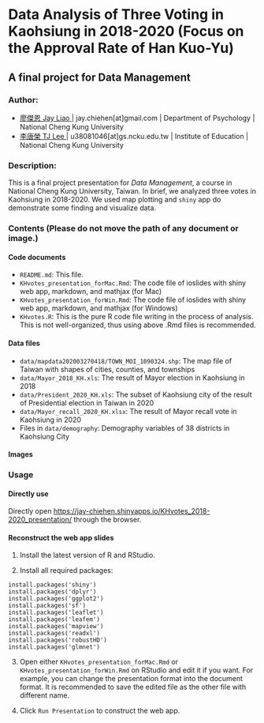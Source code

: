 # Data Analysis of Three Voting in Kaohsiung in 2018-2020 (Focus on the Approval Rate of Han Kuo-Yu)
## A final project for Data Management

### Author:
  - <u> 廖傑恩 Jay Liao </u> | jay.chiehen[at]gmail.com | Department of Psychology | National Cheng Kung University
  - <u> 李唐榮 TJ Lee </u> | u38081046[at]gs.ncku.edu.tw | Institute of Education | National Cheng Kung University

### Description:

This is a final project presentation for _Data Management_, a course in National Cheng Kung University, Taiwan. In brief, we analyzed three votes in Kaohsiung in 2018-2020. We used map plotting and `shiny` app do demonstrate some finding and visualize data.

### Contents (Please do not move the path of any document or image.)

#### Code documents 

- `README.md`: This file.
- `KHvotes_presentation_forMac.Rmd`: The code file of ioslides with shiny web app, markdown, and mathjax (for Mac)
- `KHvotes_presentation_forWin.Rmd`: The code file of ioslides with shiny web app, markdown, and mathjax (for Windows)
- `KHvotes.R`: This is the pure R code file writing in the process of analysis. This is not well-organized, thus using above .Rmd files is recommended.

#### Data files

- `data/mapdata202003270418/TOWN_MOI_1090324.shp`: The map file of Taiwan with shapes of cities, counties, and townships
- `data/Mayor_2018_KH.xls`: The result of Mayor election in Kaohsiung in 2018
- `data/President_2020_KH.xls`: The subset of Kaohsiung city of the result of Presidential election in Taiwan in 2020
- `data/Mayor_recall_2020_KH.xlsx`: The result of Mayor recall vote in Kaohsiung in 2020
- Files in `data/demography`: Demography variables of 38 districts in Kaohsiung City

#### Images

### Usage

#### Directly use

Directly open https://jay-chiehen.shinyapps.io/KHvotes_2018-2020_presentation/ through the browser.

#### Reconstruct the web app slides

1. Install the latest version of R and RStudio.

2. Install all required packages:

```
install.packages('shiny')
install.packages('dplyr')
install.packages('ggplot2')
install.packages('sf')       
install.packages('leaflet')  
install.packages('leafem')  
install.packages('mapview')
install.packages('readxl')
install.packages('robustHD')
install.packages('glmnet')

```

3. Open either `KHvotes_presentation_forMac.Rmd` or `KHvotes_presentation_forWin.Rmd` on RStudio and edit it if you want. For example, you can change the presentation format into the document format. It is recommended to save the edited file as the other file with different name.

4. Click `Run Presentation` to construct the web app.
